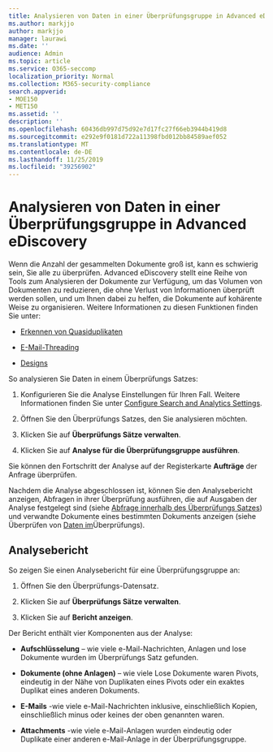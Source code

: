 ```yaml
---
title: Analysieren von Daten in einer Überprüfungsgruppe in Advanced eDiscovery
ms.author: markjjo
author: markjjo
manager: laurawi
ms.date: ''
audience: Admin
ms.topic: article
ms.service: O365-seccomp
localization_priority: Normal
ms.collection: M365-security-compliance
search.appverid:
- MOE150
- MET150
ms.assetid: ''
description: ''
ms.openlocfilehash: 60436db997d75d92e7d17fc27f66eb3944b419d8
ms.sourcegitcommit: e292e9f0181d722a11398fbd012bb84589aef052
ms.translationtype: MT
ms.contentlocale: de-DE
ms.lasthandoff: 11/25/2019
ms.locfileid: "39256902"
---
```

# <a name="analyze-data-in-a-review-set-in-advanced-ediscovery"></a>Analysieren von Daten in einer Überprüfungsgruppe in Advanced eDiscovery

Wenn die Anzahl der gesammelten Dokumente groß ist, kann es schwierig sein, Sie alle zu überprüfen. Advanced eDiscovery stellt eine Reihe von Tools zum Analysieren der Dokumente zur Verfügung, um das Volumen von Dokumenten zu reduzieren, die ohne Verlust von Informationen überprüft werden sollen, und um Ihnen dabei zu helfen, die Dokumente auf kohärente Weise zu organisieren. Weitere Informationen zu diesen Funktionen finden Sie unter:

- [Erkennen von Quasiduplikaten](near-duplicates.md)

- [E-Mail-Threading](email-threading.md)

- [Designs](themes.md)

So analysieren Sie Daten in einem Überprüfungs Satzes:

1. Konfigurieren Sie die Analyse Einstellungen für Ihren Fall. Weitere Informationen finden Sie unter [Configure Search and Analytics Settings](configure-search-analytics-settings.md).

2. Öffnen Sie den Überprüfungs Satzes, den Sie analysieren möchten.

3. Klicken Sie auf **Überprüfungs Sätze verwalten**.

4. Klicken Sie auf **Analyse für die Überprüfungsgruppe ausführen**.

Sie können den Fortschritt der Analyse auf der Registerkarte **Aufträge** der Anfrage überprüfen.

 Nachdem die Analyse abgeschlossen ist, können Sie den Analysebericht anzeigen, Abfragen in ihrer Überprüfung ausführen, die auf Ausgaben der Analyse festgelegt sind (siehe [Abfrage innerhalb des Überprüfungs Satzes](review-set-search.md)) und verwandte Dokumente eines bestimmten Dokuments anzeigen (siehe Überprüfen von [Daten im](reviewing-data-in-review-set.md)Überprüfungs).

## <a name="analytics-report"></a>Analysebericht

So zeigen Sie einen Analysebericht für eine Überprüfungsgruppe an:

1. Öffnen Sie den Überprüfungs-Datensatz.

2. Klicken Sie auf **Überprüfungs Sätze verwalten**.

3. Klicken Sie auf **Bericht anzeigen**.

Der Bericht enthält vier Komponenten aus der Analyse:

- **Aufschlüsselung** – wie viele e-Mail-Nachrichten, Anlagen und lose Dokumente wurden im Überprüfungs Satz gefunden.

- **Dokumente (ohne Anlagen)** – wie viele Lose Dokumente waren Pivots, eindeutig in der Nähe von Duplikaten eines Pivots oder ein exaktes Duplikat eines anderen Dokuments.

- **E-Mails** -wie viele e-Mail-Nachrichten inklusive, einschließlich Kopien, einschließlich minus oder keines der oben genannten waren.

- **Attachments** -wie viele e-Mail-Anlagen wurden eindeutig oder Duplikate einer anderen e-Mail-Anlage in der Überprüfungsgruppe.